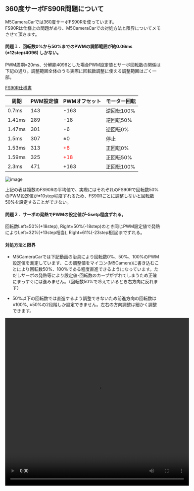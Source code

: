 ## 360度サーボFS90R問題について

M5CameraCarでは360度サーボFS90Rを使っています。  
FS90Rは仕様上の問題があり、M5CameraCarでの対処方法と限界についてメモさせて頂きます。

#### 問題１．回転数0%から50%までのPWMの調節範囲が約0.06ms (±12step/4096) しかない。

PWM周期=20ms、分解能4096とした場合PWM設定値とサーボ回転数の関係は下記の通り。調整範囲全体のうち実際に回転数調整に使える調整範囲はごく一部。  

[FS90R仕様書](https://akizukidenshi.com/download/ds/feetech/fs90r.pdf)


| 周期 | PWM設定値 | PWMオフセット | モーター回転 |
| ---- | ---- | ---- | ---- |
| 0.7ms | 143 | -163 | 逆回転100% |
| 1.41ms | 289 | -18 | 逆回転50% |
| 1.47ms | 301 | -6 | 逆回転0% |
| 1.5ms | 307 | ±0 | 停止 |
| 1.53ms | 313 | <font color="#ff0000">+6</font> | 正回転0% |
| 1.59ms | 325 | <font color="#ff0000">+18</font> | 正回転50% |
| 2.3ms | 471 | +163 | 正回転100% |

![image](https://user-images.githubusercontent.com/43091864/96739940-4e852600-13fb-11eb-8d22-d41757b14a31.png)  

上記の表は複数のFS90Rの平均値で、実際にはそれぞれのFS90Rで回転数50%のPWM設定値が±10step程度ずれるため、FS90Rごとに調整しないと回転数50%を設定することができない。

#### 問題２．サーボの発熱でPWMの設定値が-5setp程度ずれる。

回転数Left=50%(+18step), Right=50%(-18step)のとき同じPWM設定値で発熱によりLeft=32%(+13step相当), Right=61%(-23step相当)までずれる。

#### 対処方法と限界

- M5CameraCarでは下記動画の治具により回転数0%、50%、100%のPWM設定値を測定しています、この調整値をマイコン(M5Camera)に書き込むことにより回転数50%、100%である程度直進できるようになっています。ただしサーボの発熱等により設定値-回転数のカーブがずれてしまうため正確にまっすぐには進みません。（回転数50%で冷えているとき右方向に反れます）

- 50%以下の回転数では直進するよう調整できないため前進方向の回転数は±100%, ±50%の2段階しか設定できません。左右の方向調整は細かく調整できます。

<video src="https://sohta02.web.fc2.com/images/MAH05213s.mp4" width="594" height="540" controls></video>
